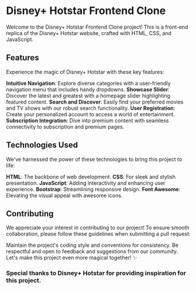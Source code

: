 # **Disney+ Hotstar Frontend Clone**

Welcome to the Disney+ Hotstar Frontend Clone project! This is a front-end replica of the Disney+ Hotstar website, crafted with HTML, CSS, and JavaScript.

## **Features**

Experience the magic of Disney+ Hotstar with these key features:

**Intuitive Navigation**: Explore diverse categories with a user-friendly navigation menu that includes handy dropdowns.
**Showcase Slider**: Discover the latest and greatest with a homepage slider highlighting featured content.
**Search and Discover**: Easily find your preferred movies and TV shows with our robust search functionality.
**User Registration**: Create your personalized account to access a world of entertainment.
**Subscription Integration**: Dive into premium content with seamless connectivity to subscription and premium pages.

## **Technologies Used**
We've harnessed the power of these technologies to bring this project to life:

**HTML**: The backbone of web development.
**CSS**: For sleek and stylish presentation.
**JavaScript**: Adding interactivity and enhancing user experience.
**Bootstrap**: Streamlining responsive design.
**Font Awesome**: Elevating the visual appeal with awesome icons.

## **Contributing**
We appreciate your interest in contributing to our project! To ensure smooth collaboration, please follow these guidelines when submitting a pull request:

Maintain the project's coding style and conventions for consistency.
Be respectful and open to feedback and suggestions from our community.
Let's make this project even more magical together! ✨

### Special thanks to Disney+ Hotstar for providing inspiration for this project.

